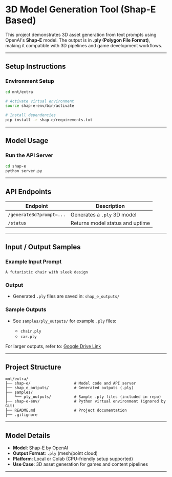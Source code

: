 
# 3D Model Generation Tool (Shap-E Based)

This project demonstrates 3D asset generation from text prompts using OpenAI's **Shap-E** model. The output is in **.ply (Polygon File Format)**, making it compatible with 3D pipelines and game development workflows.

---

## Setup Instructions

### Environment Setup

```bash
cd mnt/extra

# Activate virtual environment
source shap-e-env/bin/activate

# Install dependencies
pip install -r shap-e/requirements.txt
````

---

## Model Usage

### Run the API Server

```bash
cd shap-e
python server.py
```

---

## API Endpoints

| Endpoint                 | Description                     |
| ------------------------ | ------------------------------- |
| `/generate3d?prompt=...` | Generates a `.ply` 3D model     |
| `/status`                | Returns model status and uptime |

---

## Input / Output Samples

### Example Input Prompt

```
A futuristic chair with sleek design
```

### Output

* Generated `.ply` files are saved in:
  `shap_e_outputs/`

### Sample Outputs

* See `samples/ply_outputs/` for example `.ply` files:

  * `chair.ply`
  * `car.ply`

For larger outputs, refer to: [Google Drive Link](https://drive.google.com/your-link)

---

## Project Structure

```
mnt/extra/
├── shap-e/                   # Model code and API server
├── shap_e_outputs/           # Generated outputs (.ply)
├── samples/
│   └── ply_outputs/          # Sample .ply files (included in repo)
├── shap-e-env/               # Python virtual environment (ignored by Git)
├── README.md                 # Project documentation
├── .gitignore
```

---

## Model Details

* **Model**: Shap-E by OpenAI
* **Output Format**: `.ply` (mesh/point cloud)
* **Platform**: Local or Colab (CPU-friendly setup supported)
* **Use Case**: 3D asset generation for games and content pipelines

---
